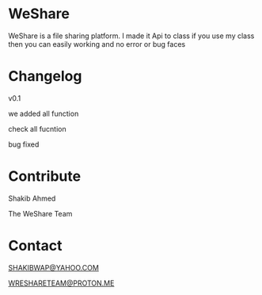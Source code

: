 # WeShare

WeShare is a file sharing platform. I made it Api to class if you use my class then you can easily working and no error or bug faces

# Changelog

v0.1 

we added all function

check all fucntion

bug fixed

# Contribute
Shakib Ahmed

The WeShare Team

# Contact
SHAKIBWAP@YAHOO.COM

WRESHARETEAM@PROTON.ME
